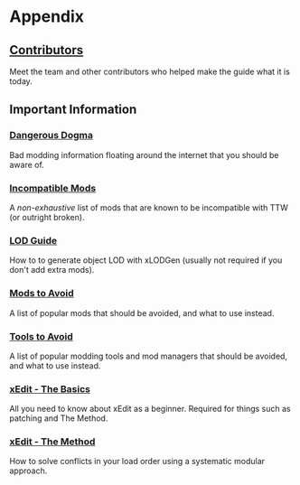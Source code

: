 ﻿# Appendix

## [Contributors](contributors)

Meet the team and other contributors who helped make the guide what it is today.

## Important Information

### [Dangerous Dogma](dogma)

Bad modding information floating around the internet that you should be aware of.

### [Incompatible Mods](incompatible)

A _non-exhaustive_ list of mods that are known to be incompatible with TTW (or outright broken).

### [LOD Guide](lod)

How to to generate object LOD with xLODGen (usually not required if you don't add extra mods).

### [Mods to Avoid](mods-avoid)

A list of popular mods that should be avoided, and what to use instead.

### [Tools to Avoid](tools-avoid)

A list of popular modding tools and mod managers that should be avoided, and what to use instead.

### [xEdit - The Basics](xedit)

All you need to know about xEdit as a beginner.
Required for things such as patching and The Method.

### [xEdit - The Method](themethod)

How to solve conflicts in your load order using a systematic modular approach.
